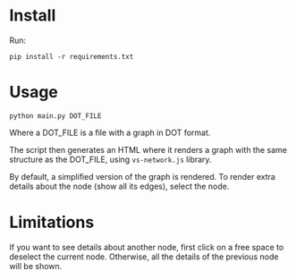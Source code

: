 # Install

Run:
```shell
pip install -r requirements.txt
```

# Usage
```shell
python main.py DOT_FILE
```
Where a DOT_FILE is a file with a graph in DOT format.

The script then generates an HTML where it renders a graph with the same structure as the DOT_FILE, using `vs-network.js` library.

By default, a simplified version of the graph is rendered. To render extra details about the node (show all its edges), select the node.

# Limitations
If you want to see details about another node, first click on a free space to deselect the current node. Otherwise, all the details of the previous node will be shown.
